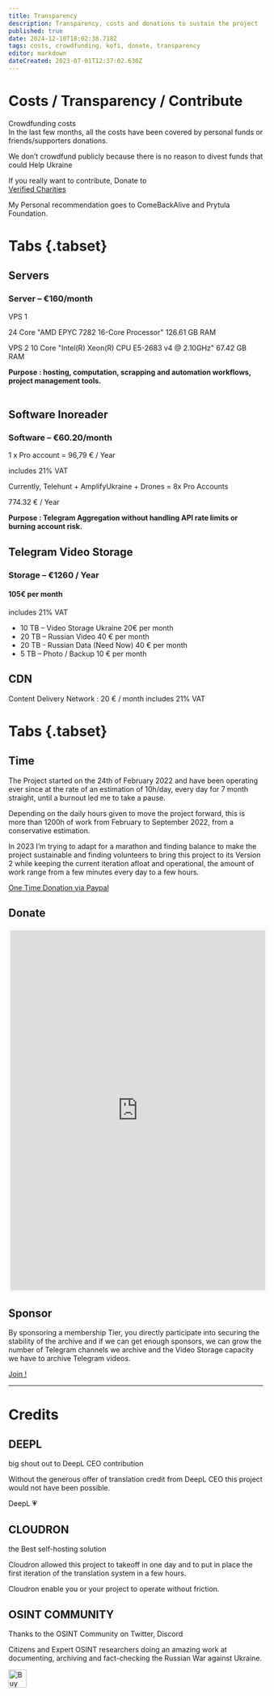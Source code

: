 ```yaml
---
title: Transparency
description: Transparency, costs and donations to sustain the project
published: true
date: 2024-12-10T18:02:38.718Z
tags: costs, crowdfunding, kofi, donate, transparency
editor: markdown
dateCreated: 2023-07-01T12:37:02.630Z
---
```


# Costs / Transparency / Contribute

Crowdfunding costs  
In the last few months, all the costs have been covered by personal funds or friends/supporters donations.  
  
We don’t crowdfund publicly because there is no reason to divest funds that could Help Ukraine  
  
If you really want to contribute, Donate to  
[Verified Charities](https://standforukraine.com/)  
  
My Personal recommendation goes to ComeBackAlive and Prytula Foundation.


# Tabs {.tabset}
## Servers
### Server – €160/month

VPS 1

24 Core "AMD EPYC 7282 16-Core Processor"
126.61 GB RAM 

VPS 2
10 Core "Intel(R) Xeon(R) CPU E5-2683 v4 @ 2.10GHz"
67.42 GB RAM


**Purpose : hosting, computation, scrapping and automation workflows, project management tools.**  
 
## Software Inoreader 
### Software – €60.20/month

1 x Pro account = 96,79 € / Year

includes 21% VAT

Currently, Telehunt + AmplifyUkraine + Drones = 8x Pro Accounts

774.32 € / Year

**Purpose : Telegram Aggregation without handling API rate limits or burning account risk.**  

## Telegram Video Storage
### Storage – €1260 / Year
#### 105€ per month
includes 21% VAT

- 10 TB – Video Storage Ukraine 20€ per month
- 20 TB – Russian Video 40 € per month
- 20 TB - Russian Data (Need Now) 40 € per month
- 5 TB – Photo / Backup 10 € per month


## CDN

Content Delivery Network : 20 € / month
includes 21% VAT

# Tabs {.tabset}

## Time

The Project started on the 24th of February 2022 and have been operating ever since at the rate of an estimation of 10h/day, every day for 7 month straight, until a burnout led me to take a pause.

Depending on the daily hours given to move the project forward, this is more than 1200h of work from February to September 2022, from a conservative estimation.

In 2023 I’m trying to adapt for a marathon and finding balance to make the project sustainable and finding volunteers to bring this project to its Version 2 while keeping the current iteration afloat and operational, the amount of work range from a few minutes every day to a few hours.

[One Time Donation via Paypal](https://www.paypal.com/paypalme/osintukraine) 

## Donate

<iframe id='kofiframe' src='https://ko-fi.com/cyberbenb/?hidefeed=true&widget=true&embed=true&preview=true' style='border:none;width:100%;padding:4px;background:#f9f9f9;' height='712' title='cyberbenb'></iframe>


## Sponsor

By sponsoring a membership Tier, you directly participate into securing the stability of the archive and if we can get enough sponsors, we can grow the number of Telegram channels we archive and the Video Storage capacity we have to archive Telegram videos.

[Join !](https://ko-fi.com/cyberbenb/tiers)

---


# Credits  

## DEEPL

big shout out to DeepL CEO contribution

Without the generous offer of translation credit from DeepL CEO this project would not have been possible.

DeepL 💗  

## CLOUDRON

the Best self-hosting solution

Cloudron allowed this project to takeoff in one day and to put in place the first iteration of the translation system in a few hours.

Cloudron enable you or your project to operate without friction.

## OSINT COMMUNITY

Thanks to the OSINT Community on Twitter, Discord

Citizens and Expert OSINT researchers doing an amazing work at documenting, archiving and fact-checking the Russian War against Ukraine.

<a href='https://ko-fi.com/E1E2E81MW' target='_blank'><img height='36' style='border:0px;height:36px;' src='https://storage.ko-fi.com/cdn/kofi2.png?v=3' border='0' alt='Buy Me a Coffee at ko-fi.com' /></a>